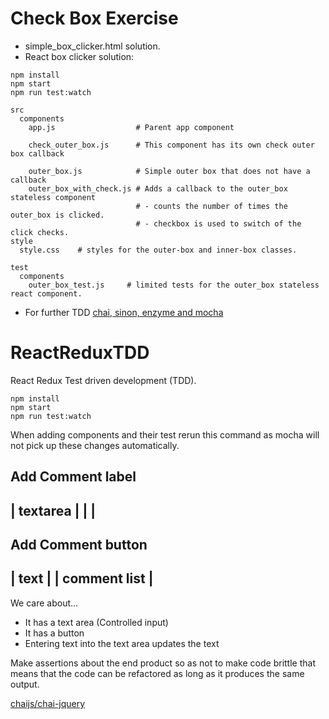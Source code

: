 # Check Box Exercise
+ simple_box_clicker.html solution.
+ React box clicker solution:
```
npm install
npm start
npm run test:watch

src
  components
    app.js                  # Parent app component

    check_outer_box.js      # This component has its own check outer box callback

    outer_box.js            # Simple outer box that does not have a callback
    outer_box_with_check.js # Adds a callback to the outer_box stateless component
                            # - counts the number of times the outer_box is clicked.
                            # - checkbox is used to switch of the click checks.
style
  style.css    # styles for the outer-box and inner-box classes.

test
  components
    outer_box_test.js     # limited tests for the outer_box stateless react component.
```

+ For further TDD [chai, sinon, enzyme and mocha](https://semaphoreci.com/community/tutorials/getting-started-with-tdd-in-react)

# ReactReduxTDD
React Redux Test driven development (TDD).
```
npm install
npm start
npm run test:watch
```
When adding components and their test rerun this command as mocha will not
pick up these changes automatically.

Add Comment label
--------------
| textarea   |
|            |
--------------
Add Comment button
-----------------
|  text         |
|  comment list |
-----------------

We care about...
- It has a text area (Controlled input)
- It has a button
- Entering text into the text area updates the text

Make assertions about the end product so as not to make code brittle that
means that the code can be refactored as long as it produces the same output.


[chaijs/chai-jquery](https://github.com/chaijs/chai-jquery)
